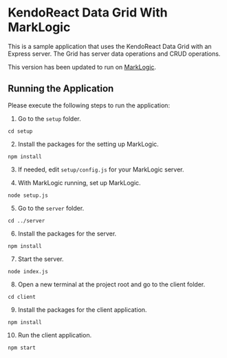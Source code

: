 # KendoReact Data Grid With MarkLogic

This is a sample application that uses the KendoReact Data Grid with an Express server. The Grid has server data operations and CRUD operations.

This version has been updated to run on [MarkLogic](http://www.marklogic.com).

## Running the Application

Please execute the following steps to run the application:

1. Go to the `setup` folder.

````
cd setup
````

2. Install the packages for the setting up MarkLogic.

````
npm install
````

3. If needed, edit `setup/config.js` for your MarkLogic server.

4. With MarkLogic running, set up MarkLogic.

````
node setup.js
````

5. Go to the `server` folder.

````
cd ../server
````

6. Install the packages for the server.

````
npm install
````

7. Start the server.

````
node index.js
````
8. Open a new terminal at the project root and go to the client folder.

````
cd client
````

9. Install the packages for the client application.

````
npm install
````

10. Run the client application.

````
npm start
````

